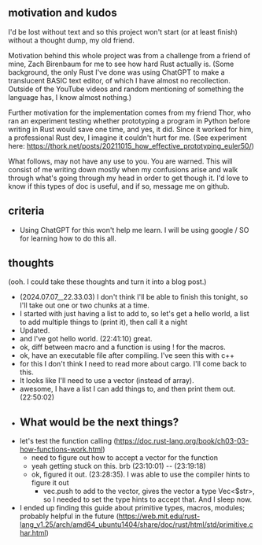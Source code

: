 ## motivation and kudos
I'd be lost without text and so this project won't start (or at least finish) without a 
thought dump, my old friend.

Motivation behind this whole project was from a challenge from a friend of mine, Zach Birenbaum 
for me to see how hard Rust actually is. (Some background, the only Rust I've done was using
ChatGPT to make a translucent BASIC text editor, of which I have almost no recollection. Outside
of the YouTube videos and random mentioning of something the language has, I know almost nothing.)

Further motivation for the implementation comes from my friend Thor, who ran an experiment testing
whether prototyping a program in Python before writing in Rust would save one time, and yes, it did.
Since it worked for him, a professional Rust dev, I imagine it couldn't hurt for me.
(See experiment here: https://thork.net/posts/20211015_how_effective_prototyping_euler50/)

What follows, may not have any use to you. You are warned. This will consist of me writing down
mostly when my confusions arise and walk through what's going through my head in order to get though it.
I'd love to know if this types of doc is useful, and if so, message me on github.

## criteria
- Using ChatGPT for this won't help me learn. I will be using google / SO for learning how to do this all.

## thoughts
(ooh. I could take these thoughts and turn it into a blog post.)
- (2024.07.07__22.33.03) I don't think I'll be able to finish this tonight, so I'll take out one or two chunks at a time.
- I started with just having a list to add to, so let's get a hello world, a list to add multiple things to (print it), then call it a night
- Updated.
- and I've got hello world. (22:41:10) great.
- ok, diff between macro and a function is using ! for the macros.
- ok, have an executable file after compiling. I've seen this with c++
- for this I don't think I need to read more about cargo. I'll come back to this.
- It looks like I'll need to use a vector (instead of array).
- awesome, I have a list I can add things to, and then print them out. (22:50:02) 
- What would be the next things?
    - 
- let's test the function calling (https://doc.rust-lang.org/book/ch03-03-how-functions-work.html)
    - need to figure out how to accept a vector for the function
    - yeah getting stuck on this. brb (23:10:01) -- (23:19:18) 
    - ok, figured it out. (23:28:35). I was able to use the compiler hints to figure it out
        - vec.push to add to the vector, gives the vector a type Vec<$str>, so I needed to set the type hints to accept that. And I sleep now.
- I ended up finding this guide about primitive types, macros, modules; probably helpful in the future (https://web.mit.edu/rust-lang_v1.25/arch/amd64_ubuntu1404/share/doc/rust/html/std/primitive.char.html)
